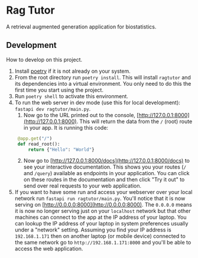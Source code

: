 # Rag Tutor

A retrieval augmented generation application for biostatistics.

## Development

How to develop on this project.

1. Install [poetry](https://python-poetry.org/) if it is not already on your system.
2. From the root directory run `poetry install`. This will install `ragtutor` and its dependencies into a virtual environment. You only need to do this the first time you start using the project.
3. Run `poetry shell` to activate this environment.
4. To run the web server in dev mode (use this for local development): `fastapi dev ragtutor/main.py`.
   1. Now go to the URL printed out to the console, [http://127.0.0.1:8000](http://127.0.0.1:8000). This will return the data from the `/` (root) route in your app. It is running this code:
   ```python
    @app.get("/")
    def read_root():
        return {"Hello": "World"}
   ```
   2. Now go to [http://127.0.0.1:8000/docs](http://127.0.0.1:8000/docs) to see your interactive documentation. This shows you your routes (`/` and `/query`) available as endpoints in your application. You can click on these routes in the documentation and then click "Try it out" to send over real requests to your web application.
5. If you want to have some run and access your webserver over your local network run `fastapi run ragtutor/main.py`. You'll notice that it is now serving on [http://0.0.0.0:8000](http://0.0.0.0:8000). The `0.0.0.0` means it is now no longer serving just on your `localhost` network but that other machines can connect to the app at the IP address of your laptop. You can lookup the IP address of your laptop in system preferences usually under a "network" setting. Assuming you find your IP address is `192.168.1.171` then on another laptop (or mobile device) connected to the same network go to `http://192.168.1.171:8000` and you'll be able to access the web application.

